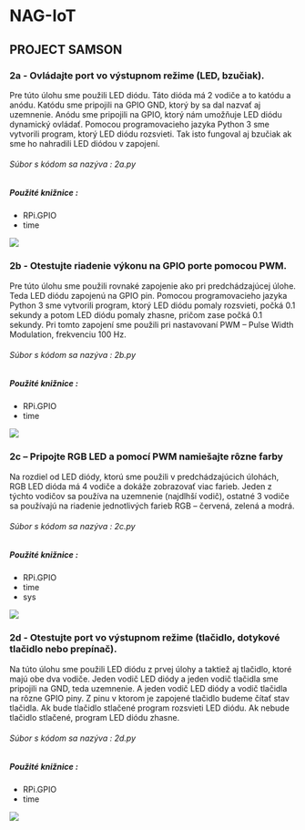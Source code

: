 # NAG-IoT
## PROJECT SAMSON

### 2a - Ovládajte port vo výstupnom režime (LED, bzučiak).

Pre túto úlohu sme použili LED diódu. Táto dióda má 2 vodiče a to katódu a anódu. Katódu sme pripojili na GPIO GND, ktorý by sa 
dal nazvať aj uzemnenie. Anódu sme pripojili na GPIO, ktorý nám umožňuje LED diódu dynamický ovládať. Pomocou programovacieho jazyka Python 3 sme vytvorili program, ktorý LED diódu rozsvieti. Tak isto fungoval aj bzučiak ak sme ho nahradili LED diódou v zapojení.

###### Súbor s kódom sa nazýva : 2a.py

##### Použité knižnice :
* RPi.GPIO
* time

<img src="https://i.ibb.co/y874K2N/LED-BZUCIAK.png"/>



### 2b - Otestujte riadenie výkonu na GPIO porte pomocou PWM.

Pre túto úlohu sme použili rovnaké zapojenie ako pri predchádzajúcej úlohe. Teda LED diódu zapojenú na GPIO pin. Pomocou programovacieho jazyka Python 3 sme vytvorili program, ktorý LED diódu pomaly rozsvieti, počká 0.1 sekundy a potom LED diódu pomaly zhasne, pričom zase počká 0.1 sekundy. Pri tomto zapojení sme použili pri nastavovaní PWM – Pulse Width Modulation, frekvenciu 100 Hz.

###### Súbor s kódom sa nazýva : 2b.py

##### Použité knižnice :
* RPi.GPIO
* time

<img src="https://i.ibb.co/y874K2N/LED-BZUCIAK.png"/>




### 2c – Pripojte RGB LED a pomocí PWM namiešajte rôzne farby

Na rozdiel od LED diódy, ktorú sme použili v predchádzajúcich úlohách, RGB LED dióda má 4 vodiče a dokáže zobrazovať viac farieb. Jeden z týchto vodičov sa používa na uzemnenie (najdlhší vodič), ostatné 3 vodiče sa používajú na riadenie jednotlivých farieb RGB – červená, zelená a modrá.

###### Súbor s kódom sa nazýva : 2c.py

##### Použité knižnice :
* RPi.GPIO
* time
* sys

<img src="https://i.ibb.co/L5tGByF/RGB-LED.png"/>




### 2d - Otestujte port vo výstupnom režime (tlačidlo, dotykové tlačidlo nebo prepínač).

Na túto úlohu sme použili LED diódu z prvej úlohy a taktiež aj tlačidlo, ktoré majú obe dva vodiče. Jeden vodič LED diódy a jeden vodič tlačidla sme pripojili na GND, teda uzemnenie. A jeden vodič LED diódy a vodič tlačidla na rôzne GPIO piny. Z pinu v ktorom je zapojené tlačidlo budeme čítať stav tlačidla. Ak bude tlačidlo stlačené program rozsvieti LED diódu. Ak nebude tlačidlo stlačené, program LED diódu zhasne.

###### Súbor s kódom sa nazýva : 2d.py

##### Použité knižnice :
* RPi.GPIO
* time

<img src="https://i.ibb.co/09HKJJ8/BUTTON.png"/>
